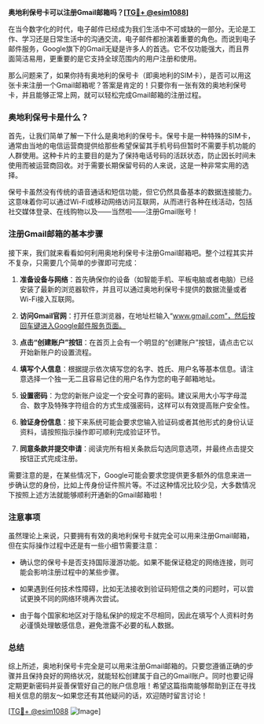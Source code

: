 **奥地利保号卡可以注册Gmail邮箱吗？[[TG💪+ @esim1088](https://t.me/s/esim1088)]**

在当今数字化的时代，电子邮件已经成为我们生活中不可或缺的一部分。无论是工作、学习还是日常生活中的沟通交流，电子邮件都扮演着重要的角色。而说到电子邮件服务，Google旗下的Gmail无疑是许多人的首选。它不仅功能强大，而且界面简洁易用，更重要的是它支持全球范围内的用户注册和使用。

那么问题来了，如果你持有奥地利的保号卡（即奥地利的SIM卡），是否可以用这张卡来注册一个Gmail邮箱呢？答案是肯定的！只要你有一张有效的奥地利保号卡，并且能够正常上网，就可以轻松完成Gmail邮箱的注册过程。

### 奥地利保号卡是什么？

首先，让我们简单了解一下什么是奥地利的保号卡。保号卡是一种特殊的SIM卡，通常由当地的电信运营商提供给那些希望保留其手机号码但暂时不需要手机功能的人群使用。这种卡片的主要目的是为了保持电话号码的活跃状态，防止因长时间未使用而被运营商回收。对于需要长期保留号码的人来说，这是一种非常实用的选择。

保号卡虽然没有传统的语音通话和短信功能，但它仍然具备基本的数据连接能力。这意味着你可以通过Wi-Fi或移动网络访问互联网，从而进行各种在线活动，包括社交媒体登录、在线购物以及——当然啦——注册Gmail账号！

### 注册Gmail邮箱的基本步骤

接下来，我们就来看看如何利用奥地利保号卡注册Gmail邮箱吧。整个过程其实并不复杂，只需要几个简单的步骤即可完成：

1. **准备设备与网络**：首先确保你的设备（如智能手机、平板电脑或者电脑）已经安装了最新的浏览器软件，并且可以通过奥地利保号卡提供的数据流量或者Wi-Fi接入互联网。
   
2. **访问Gmail官网**：打开任意浏览器，在地址栏输入“www.gmail.com”，然后按回车键进入Google邮件服务页面。

3. **点击“创建账户”按钮**：在首页上会有一个明显的“创建账户”按钮，请点击它以开始新账户的设置流程。

4. **填写个人信息**：根据提示依次填写您的名字、姓氏、用户名等基本信息。请注意选择一个独一无二且容易记住的用户名作为您的电子邮箱地址。

5. **设置密码**：为您的新账户设定一个安全可靠的密码。建议采用大小写字母混合、数字及特殊字符组合的方式生成强密码，这样可以有效提高账户安全性。

6. **验证身份信息**：接下来系统可能会要求您输入验证码或者其他形式的身份认证资料，请按照指示操作即可顺利完成验证环节。

7. **同意条款并提交申请**：阅读完所有相关条款后勾选同意选项，并最终点击提交按钮正式完成注册。

需要注意的是，在某些情况下，Google可能会要求您提供更多额外的信息来进一步确认您的身份，比如上传身份证件照片等。不过这种情况比较少见，大多数情况下按照上述方法就能够顺利开通新的Gmail邮箱啦！

### 注意事项

虽然理论上来说，只要拥有有效的奥地利保号卡就完全可以用来注册Gmail邮箱，但在实际操作过程中还是有一些小细节需要注意：

- 确认您的保号卡是否支持国际漫游功能。如果不能保证稳定的网络连接，则可能会影响注册过程中的某些步骤。
  
- 如果遇到任何技术性障碍，比如无法接收到验证码短信之类的问题时，可以尝试更换不同的网络环境再次尝试。
  
- 由于每个国家和地区对于隐私保护的规定不尽相同，因此在填写个人资料时务必谨慎处理敏感信息，避免泄露不必要的私人数据。

### 总结

综上所述，奥地利保号卡完全是可以用来注册Gmail邮箱的。只要您遵循正确的步骤并且保持良好的网络状况，就能轻松创建属于自己的Gmail账户。同时也要记得定期更新密码并妥善保管好自己的账户信息哦！希望这篇指南能够帮助到正在寻找相关信息的朋友～如果您还有其他疑问的话，欢迎随时留言讨论！

[[TG💪+ @esim1088](https://t.me/s/esim1088) ![Image](https://i.postimg.cc/4NQfJmqS/Snipaste-2025-05-13-00-14-12.png)]